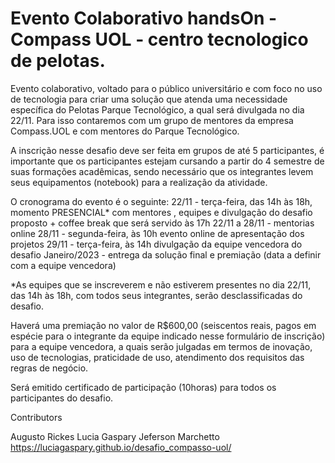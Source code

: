 # Evento Colaborativo handsOn - Compass UOL - centro tecnologico de pelotas.
Evento colaborativo, voltado para o público universitário e com foco no uso de tecnologia para criar uma solução que atenda uma necessidade específica do Pelotas Parque Tecnológico, a qual será divulgada no dia 22/11. Para isso contaremos com um grupo de mentores da empresa Compass.UOL e com mentores do Parque Tecnológico.

A inscrição nesse desafio deve ser feita em grupos de até 5 participantes, é importante que os participantes estejam cursando a partir do 4 semestre de suas formações acadêmicas, sendo necessário que os integrantes levem seus equipamentos (notebook) para a realização da atividade.

O cronograma do evento é o seguinte: 22/11 - terça-feira, das 14h às 18h, momento PRESENCIAL* com mentores , equipes e divulgação do desafio proposto + coffee break que será servido às 17h 22/11 a 28/11 - mentorias online 28/11 - segunda-feira, às 10h evento online de apresentação dos projetos 29/11 - terça-feira, às 14h divulgação da equipe vencedora do desafio Janeiro/2023 - entrega da solução final e premiação (data a definir com a equipe vencedora)

*As equipes que se inscreverem e não estiverem presentes no dia 22/11, das 14h às 18h, com todos seus integrantes, serão desclassificadas do desafio.

Haverá uma premiação no valor de R$600,00 (seiscentos reais, pagos em espécie para o integrante da equipe indicado nesse formulário de inscrição) para a equipe vencedora, a quais serão julgadas em termos de inovação, uso de tecnologias, praticidade de uso, atendimento dos requisitos das regras de negócio.

Será emitido certificado de participação (10horas) para todos os participantes do desafio.

Contributors

Augusto Rickes
Lucia Gaspary
Jeferson Marchetto
https://luciagaspary.github.io/desafio_compasso-uol/
